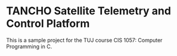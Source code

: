 # TANCHO Satellite Telemetry and Control Platform
This is a sample project for the TUJ course CIS 1057: Computer Programming in C.
